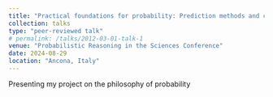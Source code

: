 ```yaml
---
title: "Practical foundations for probability: Prediction methods and calibration"
collection: talks
type: "peer-reviewed talk"
# permalink: /talks/2012-03-01-talk-1
venue: "Probabilistic Reasoning in the Sciences Conference"
date: 2024-08-29
location: "Ancona, Italy"
---
```


Presenting my project on the philosophy of probability